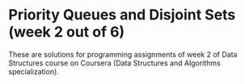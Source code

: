 # Priority Queues and Disjoint Sets (week 2 out of 6) 

These are solutions for programming assignments of week 2 of Data Structures course on Coursera (Data Structures and Algorithms specialization). 



